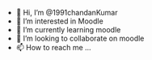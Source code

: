 - 👋 Hi, I’m @1991chandanKumar
- 👀 I’m interested in Moodle
- 🌱 I’m currently learning moodle
- 💞️ I’m looking to collaborate on moodle
- 📫 How to reach me ...

<!---
1991chandanKumar/1991chandanKumar is a ✨ special ✨ repository because its `README.md` (this file) appears on your GitHub profile.
You can click the Preview link to take a look at your changes.
--->
